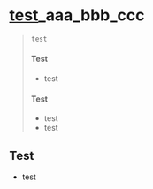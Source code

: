 # <div>[test](./README.md)_aaa_bbb_ccc</div>

> ```cpp
> test
> ```
> #### Test
> - test
> #### Test
> - test
> - test

## Test
- test
